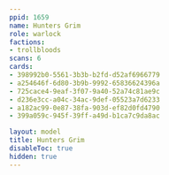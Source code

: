 ```yaml
---
ppid: 1659
name: Hunters Grim
role: warlock
factions:
- trollbloods
scans: 6
cards:
- 398992b0-5561-3b3b-b2fd-d52af6966779
- a254646f-6d80-3b9b-9992-65836624396a
- 725cace4-9eaf-3f07-9a40-52a74c81ae9c
- d236e3cc-a04c-34ac-9def-05523a7d6233
- a182ac99-0e87-38fa-903d-ef82d0fd4790
- 399a059c-945f-39ff-a49d-b1ca7c9da8ac

layout: model
title: Hunters Grim
disableToc: true
hidden: true
---
```


